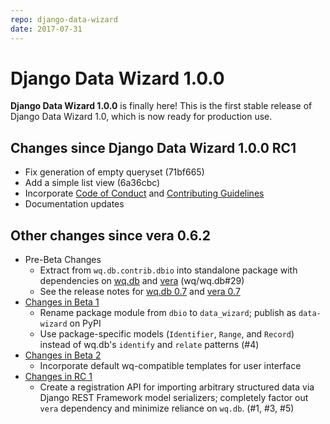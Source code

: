 ```yaml
---
repo: django-data-wizard
date: 2017-07-31
---
```


# Django Data Wizard 1.0.0

**Django Data Wizard 1.0.0** is finally here!  This is the first stable release of Django Data Wizard 1.0, which is now ready for production use. 

## Changes since Django Data Wizard 1.0.0 RC1
 * Fix generation of empty queryset (71bf665)
 * Add a simple list view (6a36cbc)
 * Incorporate [Code of Conduct](https://github.com/wq/django-data-wizard/blob/master/CODE_OF_CONDUCT.md) and [Contributing Guidelines](https://github.com/wq/django-data-wizard/blob/master/CONTRIBUTING.md)
 * Documentation updates

##  Other changes since vera 0.6.2
* Pre-Beta Changes
  * Extract from `wq.db.contrib.dbio` into standalone package with dependencies on [wq.db](../wq.db/index.md) and [vera](https://github.com/powered-by-wq/vera) (wq/wq.db#29)
  * See the release notes for [wq.db 0.7](./wq.db-0.7.0.md) and [vera 0.7](https://github.com/wq/vera/releases/tag/v0.7.0)
* [Changes in Beta 1](./django-data-wizard-1.0.0b1.md)
  * Rename package module from `dbio` to `data_wizard`; publish as `data-wizard` on PyPI
  * Use package-specific models (`Identifier`, `Range`, and `Record`) instead of wq.db's `identify` and `relate` patterns (#4)
* [Changes in Beta 2](./django-data-wizard-1.0.0b2.md)
  * Incorporate default wq-compatible templates for user interface
* [Changes in RC 1](./django-data-wizard-1.0.0rc1.md)
  * Create a registration API for importing arbitrary structured data via Django REST Framework model serializers; completely factor out `vera` dependency and minimize reliance on `wq.db`. (#1, #3, #5)
